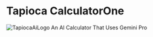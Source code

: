# Tapioca CalculatorOne
![TapiocaAiLogo](https://github.com/tf7software/TapiocaOmniCalc/blob/b44cd389c1c1de2ca6b47ea3af3aa0019c618eb2/public/favicon.png)
An AI Calculator That Uses Gemini Pro
